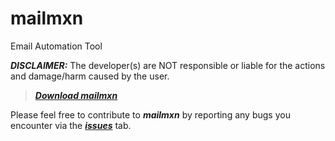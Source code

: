 # mailmxn

Email Automation Tool

_**DISCLAIMER:**_ The developer(s) are NOT responsible or liable for the actions and damage/harm caused by the user.

> _**[Download mailmxn](https://github.com/itsrxmmy/mailmxn/releases)**_

Please feel free to contribute to _**mailmxn**_ by reporting any bugs you encounter via the _**[issues](https://github.com/itsrxmmy/mailmxn/issues)**_ tab.


